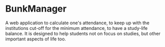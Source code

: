 # BunkManager
A web application to calculate one's attendance, to keep up with the institutions cut-off for the minimum attendance, to have a study-life balance. It is designed to help students not on focus on studies, but other important aspects of life too.
